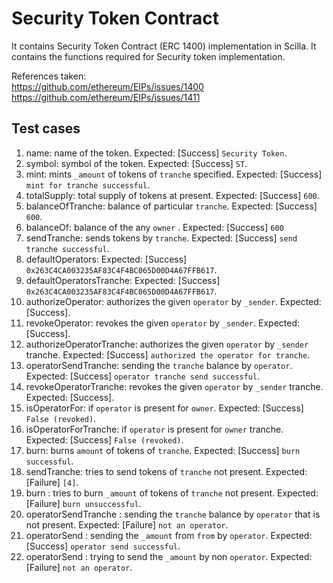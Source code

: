 # Security Token Contract
It contains Security Token Contract (ERC 1400) implementation in Scilla.
It contains the functions required for Security token implementation.

References taken:<br>
https://github.com/ethereum/EIPs/issues/1400 <br>
https://github.com/ethereum/EIPs/issues/1411<br>


## Test cases

1. name: name of the token. Expected: [Success] `Security Token`.
2. symbol: symbol of the token. Expected: [Success] `ST`.
3. mint: mints `_amount` of tokens of `tranche` specified. Expected: [Success] `mint for tranche successful`.
4. totalSupply: total supply of tokens at present. Expected: [Success] `600`.
5. balanceOfTranche: balance of particular `tranche`. Expected: [Success] `600`. 
6. balanceOf: balance of the any `owner` . Expected: [Success] `600` 
7. sendTranche: sends tokens by `tranche`. Expected: [Success] `send tranche successful`.
8. defaultOperators: Expected: [Success] `0x263C4CA003235AF83C4F4BC065D00D4A67FFB617`.
9. defaultOperatorsTranche: Expected: [Success] `0x263C4CA003235AF83C4F4BC065D00D4A67FFB617`.
10. authorizeOperator: authorizes the given `operator` by `_sender`. Expected: [Success].
11. revokeOperator: revokes the given `operator` by `_sender`. Expected: [Success].
12. authorizeOperatorTranche: authorizes the given `operator` by `_sender` tranche. Expected: [Success] `authorized the operator for tranche`.
13. operatorSendTranche: sending the `tranche` balance by `operator`. Expected: [Success] `operator tranche send successful`.
14. revokeOperatorTranche: revokes the given `operator` by `_sender` tranche. Expected: [Success]. 
15. isOperatorFor: if `operator` is present for `owner`. Expected: [Success] `False (revoked)`.
16. isOperatorForTranche: if `operator` is present for `owner` tranche. Expected: [Success] `False (revoked)`.
17. burn: burns `amount` of tokens of `tranche`. Expected: [Success] `burn successful`.
18. sendTranche: tries to send tokens of `tranche` not present. Expected: [Failure] `[4]`.
19. burn : tries to burn `_amount` of tokens of `tranche` not present. Expected: [Failure] `burn unsuccessful`.
20. operatorSendTranche : sending the `tranche` balance by `operator` that is not present. Expected: [Failure] `not an operator`.
21. operatorSend : sending the `_amount` from `from` by `operator`. Expected: [Success] `operator send successful`.
22. operatorSend : trying to send the `_amount` by non `operator`. Expected: [Failure] `not an operator`.



